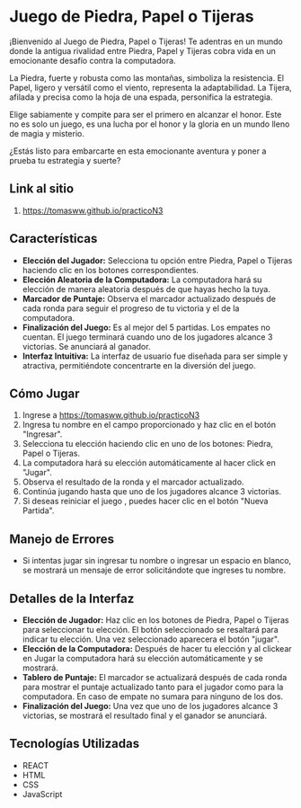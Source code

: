 # Juego de Piedra, Papel o Tijeras

¡Bienvenido al Juego de Piedra, Papel o Tijeras! Te adentras en un mundo donde la antigua rivalidad entre Piedra, Papel y Tijeras cobra vida en un emocionante desafío contra la computadora.

La Piedra, fuerte y robusta como las montañas, simboliza la resistencia. El Papel, ligero y versátil como el viento, representa la adaptabilidad. La Tijera, afilada y precisa como la hoja de una espada, personifica la estrategia.

Elige sabiamente y compite para ser el primero en alcanzar el honor. Este no es solo un juego, es una lucha por el honor y la gloria en un mundo lleno de magia y misterio.

¿Estás listo para embarcarte en esta emocionante aventura y poner a prueba tu estrategia y suerte? 

## Link al sitio

1. https://tomasww.github.io/practicoN3

## Características

- **Elección del Jugador:** Selecciona tu opción entre Piedra, Papel o Tijeras haciendo clic en los botones correspondientes.
- **Elección Aleatoria de la Computadora:** La computadora hará su elección de manera aleatoria después de que hayas hecho la tuya.
- **Marcador de Puntaje:** Observa el marcador actualizado después de cada ronda para seguir el progreso de tu victoria y el de la computadora.
- **Finalización del Juego:** Es al mejor del 5 partidas. Los empates no cuentan. El juego terminará cuando uno de los jugadores alcance 3 victorias. Se anunciará al ganador. 
- **Interfaz Intuitiva:** La interfaz de usuario fue diseñada para ser simple y atractiva, permitiéndote concentrarte en la diversión del juego.

## Cómo Jugar

1. Ingrese a https://tomasww.github.io/practicoN3
2. Ingresa tu nombre en el campo proporcionado y haz clic en el botón "Ingresar".
3. Selecciona tu elección haciendo clic en uno de los botones: Piedra, Papel o Tijeras.
4. La computadora hará su elección automáticamente al hacer click en "Jugar".
5. Observa el resultado de la ronda y el marcador actualizado.
6. Continúa jugando hasta que uno de los jugadores alcance 3 victorias.
7. Si deseas reiniciar el juego , puedes hacer clic en el botón "Nueva Partida".

## Manejo de Errores

- Si intentas jugar sin ingresar tu nombre o ingresar un espacio en blanco, se mostrará un mensaje de error solicitándote que ingreses tu nombre.


## Detalles de la Interfaz

- **Elección de Jugador:** Haz clic en los botones de Piedra, Papel o Tijeras para seleccionar tu elección. El botón seleccionado se resaltará para indicar tu elección. Una vez seleccionado aparecera el botón "jugar". 
- **Elección de la Computadora:** Después de hacer tu elección y al clickear en Jugar la computadora hará su elección automáticamente y se mostrará.
- **Tablero de Puntaje:** El marcador se actualizará después de cada ronda para mostrar el puntaje actualizado tanto para el jugador como para la computadora. En caso de empate no sumara para ninguno de los dos.
- **Finalización del Juego:** Una vez que uno de los jugadores alcance 3 victorias, se mostrará el resultado final y el ganador se anunciará. 

## Tecnologías Utilizadas

- REACT
- HTML
- CSS
- JavaScript
